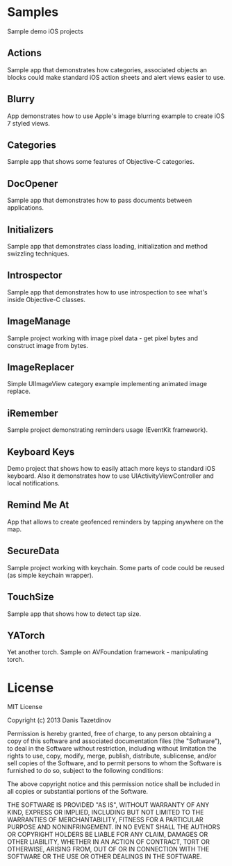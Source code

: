 Samples
=======

Sample demo iOS projects

Actions
-------
Sample app that demonstrates how categories, associated objects an blocks could make standard iOS action sheets and alert views easier to use.

Blurry
------
App demonstrates how to use Apple's image blurring example to create iOS 7 styled views.

Categories
----------
Sample app that shows some features of Objective-C categories.

DocOpener
---------
Sample app that demonstrates how to pass documents between applications.

Initializers
------------
Sample app that demonstrates class loading, initialization and method swizzling techniques.

Introspector
------------
Sample app that demonstrates how to use introspection to see what's inside Objective-C classes.

ImageManage
-----------
Sample project working with image pixel data - get pixel bytes and construct image from bytes.

ImageReplacer
-------------
Simple UIImageView category example implementing animated image replace.

iRemember
---------
Sample project demonstrating reminders usage (EventKit framework).

Keyboard Keys
-------------
Demo project that shows how to easily attach more keys to standard iOS keyboard. Also it demonstrates how to use UIActivityViewController and local notifications.

Remind Me At
------------
App that allows to create geofenced reminders by tapping anywhere on the map.

SecureData
----------
Sample project working with keychain. Some parts of code could be reused (as simple keychain wrapper).

TouchSize
---------
Sample app that shows how to detect tap size.

YATorch
-------
Yet another torch. Sample on AVFoundation framework - manipulating torch.

License
=======
MIT License

Copyright (c) 2013 Danis Tazetdinov

Permission is hereby granted, free of charge, to any person obtaining a copy of this software and associated documentation files (the "Software"), to deal in the Software without restriction, including without limitation the rights to use, copy, modify, merge, publish, distribute, sublicense, and/or sell copies of the Software, and to permit persons to whom the Software is furnished to do so, subject to the following conditions:

The above copyright notice and this permission notice shall be included in all copies or substantial portions of the Software.

THE SOFTWARE IS PROVIDED "AS IS", WITHOUT WARRANTY OF ANY KIND, EXPRESS OR IMPLIED, INCLUDING BUT NOT LIMITED TO THE WARRANTIES OF MERCHANTABILITY, FITNESS FOR A PARTICULAR PURPOSE AND NONINFRINGEMENT. IN NO EVENT SHALL THE AUTHORS OR COPYRIGHT HOLDERS BE LIABLE FOR ANY CLAIM, DAMAGES OR OTHER LIABILITY, WHETHER IN AN ACTION OF CONTRACT, TORT OR OTHERWISE, ARISING FROM, OUT OF OR IN CONNECTION WITH THE SOFTWARE OR THE USE OR OTHER DEALINGS IN THE SOFTWARE.

